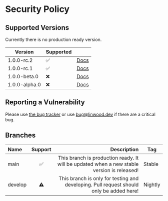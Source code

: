 # Security Policy

## Supported Versions

Currently there is no production ready version.

| Version | Supported | |
| ------------- | ------------------ | -------------------------------------------------------------- |
| 1.0.0-rc.2 | :white_check_mark: | [Docs](https://docs.butterfly.linwood.dev/docs/intro)                | 
| 1.0.0-rc.1 | :white_check_mark: | [Docs](https://docs.butterfly.linwood.dev/docs/1.0.0-rc.1/intro)                | 
| 1.0.0-beta.0 | :x: | [Docs](https://docs.butterfly.linwood.dev/docs/1.0.0-beta.0/intro)  | 
| 1.0.0-alpha.0 | :x: | [Docs](https://docs.butterfly.linwood.dev/docs/1.0.0-alpha.0/intro) |

## Reporting a Vulnerability

Please use [the bug tracker](https://github.com/LinwoodCloud/butterfly/issues) or use <bug@linwood.dev> if there are a
critical bug.

## Branches

| Name | Support | Description | Tag |
| :------ | :-----: | -----------------------------------------------------------------------------------------: | ------- | 
| main | ✅ | This branch is production ready. It will be updated when a new stable version is released! | Stable | 
| develop | ⚠️ | This branch is only for testing and developing. Pull request should only be added here! | Nightly |
